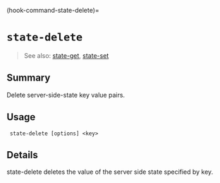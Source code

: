(hook-command-state-delete)=
# `state-delete`
> See also: [state-get](#state-get), [state-set](#state-set)

## Summary
Delete server-side-state key value pairs.

## Usage
``` state-delete [options] <key>```

## Details

state-delete deletes the value of the server side state specified by key.